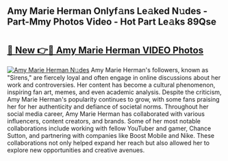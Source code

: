## Amy Marie Herman Onlyf𝚊ns Le𝚊ked N𝚞des - Part-Mmy Photos Video - Hot Part Le𝚊ks 89Qse

# <h2><a href="http://ab57035.deff.icu/?id=Amy+Marie+Herman">🔗 New 👉🔴 Amy Marie Herman VIDEO Photos</a></h2>

[![Amy Marie Herman N𝚞des](https://i.imgur.com/rIISA9y.gif)](http://ab57035.deff.icu/?id=Amy+Marie+Herman)
Amy Marie Herman's followers, known as "Sirens," are fiercely loyal and often engage in online discussions about her work and controversies. Her content has become a cultural phenomenon, inspiring fan art, memes, and even academic analysis. Despite the criticism, Amy Marie Herman's popularity continues to grow, with some fans praising her for her authenticity and defiance of societal norms. Throughout her social media career, Amy Marie Herman has collaborated with various influencers, content creators, and brands. Some of her most notable collaborations include working with fellow YouTuber and gamer, Chance Sutton, and partnering with companies like Boost Mobile and Nike. These collaborations not only helped expand her reach but also allowed her to explore new opportunities and creative avenues.
